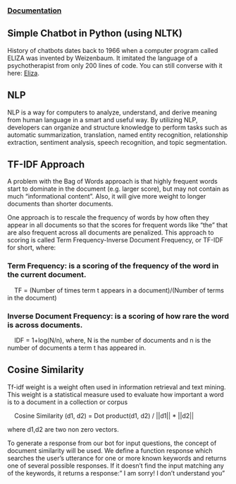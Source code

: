 ### [Documentation](https://docs.google.com/presentation/d/1LHFyjx8DyFmtC3ej8HHw4idewAuG6EcOgZIZ4suzJYw/edit?usp=sharing)
## Simple Chatbot in Python (using NLTK) 

History of chatbots dates back to 1966 when a computer program called ELIZA was invented by Weizenbaum. It imitated the language of a psychotherapist from only 200 lines of code. You can still converse with it here: [Eliza](http://psych.fullerton.edu/mbirnbaum/psych101/Eliza.htm?utm_source=ubisend.com&utm_medium=blog-link&utm_campaign=ubisend). 

## NLP
NLP is a way for computers to analyze, understand, and derive meaning from human language in a smart and useful way. By utilizing NLP, developers can organize and structure knowledge to perform tasks such as automatic summarization, translation, named entity recognition, relationship extraction, sentiment analysis, speech recognition, and topic segmentation.

## TF-IDF Approach
A problem with the Bag of Words approach is that highly frequent words start to dominate in the document (e.g. larger score), but may not contain as much “informational content”. Also, it will give more weight to longer documents than shorter documents.

One approach is to rescale the frequency of words by how often they appear in all documents so that the scores for frequent words like “the” that are also frequent across all documents are penalized. This approach to scoring is called Term Frequency-Inverse Document Frequency, or TF-IDF for short, where:

### Term Frequency: is a scoring of the frequency of the word in the current document.

&nbsp; &nbsp; TF = (Number of times term t appears in a document)/(Number of terms in the document)
 
### Inverse Document Frequency: is a scoring of how rare the word is across documents.

&nbsp; &nbsp; IDF = 1+log(N/n), where, N is the number of documents and n is the number of documents a term t has appeared in.
 
## Cosine Similarity

Tf-idf weight is a weight often used in information retrieval and text mining. This weight is a statistical measure used to evaluate how important a word is to a document in a collection or corpus

&nbsp; &nbsp; Cosine Similarity (d1, d2) =  Dot product(d1, d2) / ||d1|| * ||d2||

where d1,d2 are two non zero vectors.

To generate a response from our bot for input questions, the concept of document similarity will be used. We define a function response which searches the user’s utterance for one or more known keywords and returns one of several possible responses. If it doesn’t find the input matching any of the keywords, it returns a response:” I am sorry! I don’t understand you”
